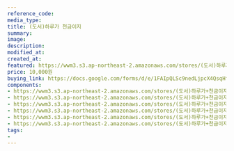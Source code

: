 ```yaml
---
reference_code:
media_type:
title: (도서)하루가 천금이지
summary:
image:
description:
modified_at:
created_at:
featured: https://wwm3.s3.ap-northeast-2.amazonaws.com/stores/(도서)하루가+천금이지/04_하루가천금이지+(1)r.jpg
price: 10,000원
buying_link: https://docs.google.com/forms/d/e/1FAIpQLSc9nedLjpcX4QsqHfsDClSUvnY_z8JjKZMrkfDJmnqozNUliA/viewform
components:
- https://wwm3.s3.ap-northeast-2.amazonaws.com/stores/(도서)하루가+천금이지/04_하루가천금이지+(1)r.jpg
- https://wwm3.s3.ap-northeast-2.amazonaws.com/stores/(도서)하루가+천금이지/04_하루가천금이지+(2)r.jpg
- https://wwm3.s3.ap-northeast-2.amazonaws.com/stores/(도서)하루가+천금이지/04_하루가천금이지+(3)r.jpg
- https://wwm3.s3.ap-northeast-2.amazonaws.com/stores/(도서)하루가+천금이지/04_하루가천금이지+(4)r.jpg
- https://wwm3.s3.ap-northeast-2.amazonaws.com/stores/(도서)하루가+천금이지/04_하루가천금이지+(5)r.jpg
- https://wwm3.s3.ap-northeast-2.amazonaws.com/stores/(도서)하루가+천금이지/04_하루가천금이지+(6)r.jpg
tags:
-
---
```

